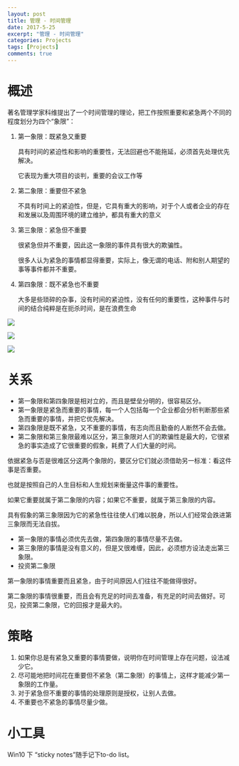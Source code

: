 ```yaml
---
layout: post
title: 管理 - 时间管理
date: 2017-5-25
excerpt: "管理 - 时间管理"
categories: Projects
tags: [Projects]
comments: true
---
```



# 概述

著名管理学家科维提出了一个时间管理的理论，把工作按照重要和紧急两个不同的程度划分为四个“象限”：

1. 第一象限：既紧急又重要

    具有时间的紧迫性和影响的重要性，无法回避也不能拖延，必须首先处理优先解决。
    
    它表现为重大项目的谈判，重要的会议工作等

2. 第二象限：重要但不紧急

    不具有时间上的紧迫性，但是，它具有重大的影响，对于个人或者企业的存在和发展以及周围环境的建立维护，都具有重大的意义
    
3. 第三象限：紧急但不重要
    
    很紧急但并不重要，因此这一象限的事件具有很大的欺骗性。
    
    很多人认为紧急的事情都显得重要，实际上，像无谓的电话、附和别人期望的事等事件都并不重要。
    
4. 第四象限：既不紧急也不重要
    
    大多是些琐碎的杂事，没有时间的紧迫性，没有任何的重要性，这种事件与时间的结合纯粹是在扼杀时间，是在浪费生命


![](http://i.imgur.com/DflVi9E.png)  

![](http://i.imgur.com/aNSGC1s.jpg)

![](http://i.imgur.com/oNBCzS0.jpg)


# 关系

- 第一象限和第四象限是相对立的，而且是壁垒分明的，很容易区分。
- 第一象限是紧急而重要的事情，每一个人包括每一个企业都会分析判断那些紧急而重要的事情，并把它优先解决。
- 第四象限是既不紧急，又不重要的事情，有志向而且勤奋的人断然不会去做。
- 第二象限和第三象限最难以区分，第三象限对人们的欺骗性是最大的，它很紧急的事实造成了它很重要的假象，耗费了人们大量的时间。

依据紧急与否是很难区分这两个象限的，要区分它们就必须借助另一标准：看这件事是否重要。

也就是按照自己的人生目标和人生规划来衡量这件事的重要性。

如果它重要就属于第二象限的内容；如果它不重要，就属于第三象限的内容。

具有假象的第三象限因为它的紧急性往往使人们难以脱身，所以人们经常会跌进第三象限而无法自拔。

- 第一象限的事情必须优先去做，第四象限的事情尽量不去做。
- 第三象限的事情是没有意义的，但是又很难缠，因此，必须想方设法走出第三象限。
- 投资第二象限

第一象限的事情重要而且紧急，由于时间原因人们往往不能做得很好。

第二象限的事情很重要，而且会有充足的时间去准备，有充足的时间去做好。可见，投资第二象限，它的回报才是最大的。

# 策略

1.	如果你总是有紧急又重要的事情要做，说明你在时间管理上存在问题，设法减少它。
2.	尽可能地把时间花在重要但不紧急（第二象限）的事情上，这样才能减少第一象限的工作量。
3.	对于紧急但不重要的事情的处理原则是授权，让别人去做。
4.	不重要也不紧急的事情尽量少做。

# 小工具

Win10 下 “sticky notes”随手记下to-do list。
